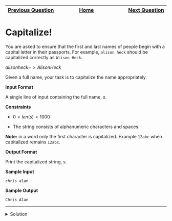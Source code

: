 | <img width=1000>[Previous Question](https://github.com/Kevin-Lago/python-hackerrank-solutions/tree/main/src/python/strings/alphabet_rangoli)</img> | <img width=1000>[Home](https://github.com/Kevin-Lago/python-hackerrank-solutions)</img> | <img width=1000>[Next Question](https://github.com/Kevin-Lago/python-hackerrank-solutions/tree/main/src/python/strings/the_minion_game)</img> |
|:---|:---:|---:|

# Capitalize!

You are asked to ensure that the first and last names of people begin with a capital letter in their passports. For example, ```alison heck``` should be capitalized correctly as ```Alison Heck```.

$alison heck -> Alison Heck$

Given a full name, your task is to capitalize the name appropriately.

__Input Format__

A single line of input containing the full name, $s$.

__Constraints__

- $0 < len(s) < 1000$

- The string consists of alphanumeric characters and spaces.

__Note:__ in a word only the first character is capitalized. Example ```12abc``` when capitalized remains ```12abc```.

__Output Format__

Print the capitalized string, $s$.

__Sample Input__

```
chris alan
```

__Sample Output__

```
Chris Alan
```

---

<details><summary>Solution</summary>
    
```python
import os


def solve(s):
    return " ".join(s[:1].upper() + s[1:] for s in s.split(" "))


if __name__ == '__main__':
    fptr = open(os.environ['OUTPUT_PATH'], 'w')

    s = input()

    result = solve(s)

    fptr.write(result + '\n')

    fptr.close()
```
</details>

